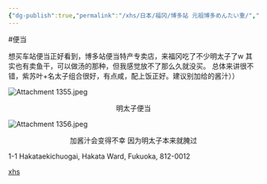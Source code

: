```yaml
---
{"dg-publish":true,"permalink":"/xhs/日本/福冈/博多站 元祖博多めんたい重/","tags":["rednote","福冈"],"created":"2024-09-15","updated":"2025-04-13T21:43:16.227+08:00"}
---
```


#便当

想买车站便当正好看到，博多站便当特产专卖店，来福冈吃了不少明太子了w
其实也有卖鱼干，可以做汤的那种，但我感觉放不了那么久就没买。
总体来讲很不错，紫苏叶+名太子组合很好，有点咸，配上饭正好。建议别加给的酱汁））

![Attachment 1355.jpeg](/img/user/xhs/%E6%97%A5%E6%9C%AC/%E7%A6%8F%E5%86%88/photo-%E7%A6%8F%E5%86%88/Attachment%201355.jpeg)
<center>明太子便当</center>

![Attachment 1356.jpeg](/img/user/xhs/%E6%97%A5%E6%9C%AC/%E7%A6%8F%E5%86%88/photo-%E7%A6%8F%E5%86%88/Attachment%201356.jpeg)
<center>加酱汁会变得不幸 因为明太子本来就腌过</center>

1-1 Hakataekichuogai, Hakata Ward, Fukuoka, 812-0012


[xhs](https://www.xiaohongshu.com/explore/66f05ad70000000025031be7?xsec_token=ABqW31iXGaeLgX03LCtKxC-snOVwdxT3VBn2UuHmyNzdI=&xsec_source=pc_user)
